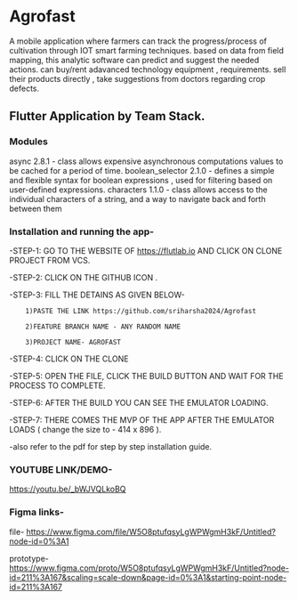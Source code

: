 # Agrofast
A mobile application where farmers can track the progress/process of cultivation through IOT  smart farming techniques. based on data from field mapping, this analytic software can predict and suggest the needed actions. can buy/rent adavanced technology equipment , requirements. sell their products directly , take suggestions from doctors regarding crop defects.

## Flutter Application by Team Stack. 

### Modules 
async 2.8.1 - class allows expensive asynchronous computations values to be cached for a period of time.
boolean_selector 2.1.0 - defines a simple and flexible syntax for boolean expressions , used for filtering based on user-defined expressions.
characters 1.1.0 - class allows access to the individual characters of a string, and a way to navigate back and forth between them 

### Installation and running the app-

-STEP-1: GO TO THE WEBSITE OF https://flutlab.io AND CLICK ON CLONE PROJECT FROM VCS.

-STEP-2: CLICK ON THE GITHUB ICON . 

-STEP-3: FILL THE DETAINS AS GIVEN BELOW-
        
        1)PASTE THE LINK https://github.com/sriharsha2024/Agrofast
        
        2)FEATURE BRANCH NAME - ANY RANDOM NAME
        
        3)PROJECT NAME- AGROFAST

-STEP-4: CLICK ON THE CLONE

-STEP-5: OPEN THE FILE, CLICK THE BUILD BUTTON AND WAIT FOR THE PROCESS TO COMPLETE. 

-STEP-6: AFTER THE BUILD YOU CAN SEE THE EMULATOR LOADING.

-STEP-7: THERE COMES THE MVP OF THE APP AFTER THE EMULATOR LOADS (  change the size to - 414 x 896 ).

-also refer to the pdf for step by step installation guide.

### YOUTUBE LINK/DEMO-
https://youtu.be/_bWJVQLkoBQ

### Figma links-
file- https://www.figma.com/file/W5O8ptufqsyLgWPWgmH3kF/Untitled?node-id=0%3A1

prototype-https://www.figma.com/proto/W5O8ptufqsyLgWPWgmH3kF/Untitled?node-id=211%3A167&scaling=scale-down&page-id=0%3A1&starting-point-node-id=211%3A167









